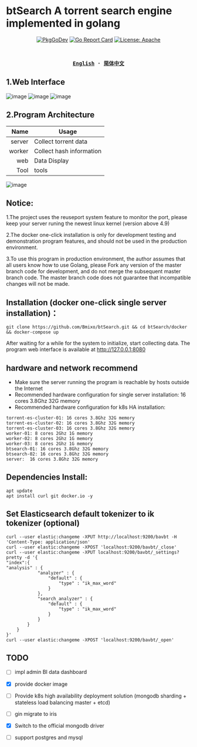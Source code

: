 # btSearch A torrent search engine implemented in golang
<p align="center">
  <a href="https://pkg.go.dev/github.com/Bmixo/btSearch"><img src="https://pkg.go.dev/badge/github.com/Bmixo/btSearch" alt="PkgGoDev"></a>
  <a href="https://goreportcard.com/report/github.com/Bmixo/btSearch"><img src="https://goreportcard.com/badge/github.com/Bmixo/btSearch" alt="Go Report Card"></a>
  <a href="https://github.com/Bmixo/btSearch"><img src="https://img.shields.io/badge/License-Apache-green.svg" alt="License: Apache"></a>
</p>
<br>

<div align="center">
<strong>
<samp>

[English](README.md) · [简体中文](README_CN.md)

</samp>
</strong>
</div>

## 1.Web Interface

![image](https://raw.githubusercontent.com/Bmixo/btSearch/master/example/index_old.png)
![image](https://raw.githubusercontent.com/Bmixo/btSearch/master/example/index.PNG)
![image](https://raw.githubusercontent.com/Bmixo/btSearch/master/example/detail.PNG)

## 2.Program Architecture

Name   |  Usage
|------------:|-----------
server |  Collect torrent data
worker |  Collect hash information
web    |  Data Display
Tool   |  tools

![image](https://raw.githubusercontent.com/Bmixo/btSearch/master/example/framework.png)

## Notice:
1.The project uses the reuseport system feature to monitor the port, please keep your server runing the newest linux kernel (version above 4.9)

2.The docker one-click installation is only for development testing and demonstration program features, and should not be used in the production environment.

3.To use this program in production environment, the author assumes that all users know how to use Golang, please Fork any version of the master branch code for development, and do not merge the subsequent master branch code. The master branch code does not guarantee that incompatible changes will not be made.

## Installation (docker one-click single server installation)：
```
git clone https://github.com/Bmixo/btSearch.git && cd btSearch/docker && docker-compose up 
```
After waiting for a while for the system to initialize, start collecting data. The program web interface is available at http://127.0.0.1:8080

## hardware and network recommend
* Make sure the server running the program is reachable by hosts outside the Internet
* Recommended hardware configuration for single server installation: 16 cores 3.8Ghz 32G memory
* Recommended hardware configuration for k8s HA installation:
```
torrent-es-cluster-01: 16 cores 3.8Ghz 32G memory
torrent-es-cluster-02: 16 cores 3.8Ghz 32G memory
torrent-es-cluster-03: 16 cores 3.8Ghz 32G memory
worker-01: 8 cores 2Ghz 1G memory
worker-02: 8 cores 2Ghz 1G memory
worker-03: 8 cores 2Ghz 1G memory
btsearch-01: 16 cores 3.8Ghz 32G memory
btsearch-02: 16 cores 3.8Ghz 32G memory
server:  16 cores 3.8Ghz 32G memory
```

## Dependencies Install: 
```
apt update
apt install curl git docker.io -y
```



## Set Elasticsearch default tokenizer to ik tokenizer (optional)

```
curl --user elastic:changeme -XPUT http://localhost:9200/bavbt -H 'Content-Type: application/json'
curl --user elastic:changeme -XPOST 'localhost:9200/bavbt/_close'
curl --user elastic:changeme -XPUT localhost:9200/bavbt/_settings?pretty -d '{
"index":{
"analysis" : {
            "analyzer" : {
                "default" : {
                    "type" : "ik_max_word"
                }
            },
			"search_analyzer" : {
                "default" : {
                    "type" : "ik_max_word"
                }
            }
        }
    }
}'
curl --user elastic:changeme -XPOST 'localhost:9200/bavbt/_open'
```

## TODO

- [ ] impl admin BI data dashboard
- [x] provide docker image
- [ ] Provide k8s high availability deployment solution (mongodb sharding + stateless load balancing master + etcd)
- [ ] gin migrate to iris
- [x] Switch to the official mongodb driver
- [ ] support postgres and mysql






